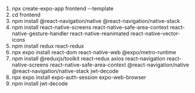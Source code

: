 1. npx create-expo-app frontend --template
2. cd frontend
3. npm install @react-navigation/native @react-navigation/native-stack
4. npm install react-native-screens react-native-safe-area-context react-native-gesture-handler react-native-reanimated react-native-vector-icons
5. npm install redux react-redux
6. npx expo install react-dom react-native-web @expo/metro-runtime
7. npm install @reduxjs/toolkit react-redux axios react-navigation react-native-screens react-native-safe-area-context @react-navigation/native @react-navigation/native-stack jwt-decode
8. npx expo install expo-auth-session expo-web-browser
9. npm install jwt-decode
